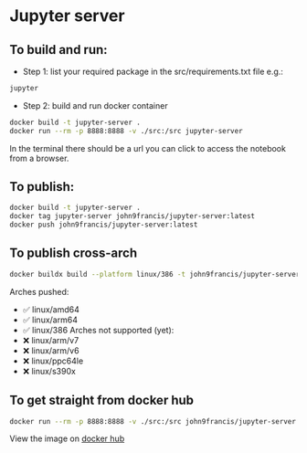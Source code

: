 # Jupyter server

## To build and run:
- Step 1: list your required package in the src/requirements.txt file e.g.:
```txt
jupyter
```
- Step 2: build and run docker container
```sh
docker build -t jupyter-server .
docker run --rm -p 8888:8888 -v ./src:/src jupyter-server
```
In the terminal there should be a url you can click to access the notebook from a browser.

## To publish:
```sh
docker build -t jupyter-server .
docker tag jupyter-server john9francis/jupyter-server:latest
docker push john9francis/jupyter-server:latest
```

## To publish cross-arch
```sh
docker buildx build --platform linux/386 -t john9francis/jupyter-server:latest --push .
```
Arches pushed:
- ✅ linux/amd64
- ✅ linux/arm64
- ✅ linux/386
Arches not supported (yet):
- ❌ linux/arm/v7
- ❌ linux/arm/v6
- ❌ linux/ppc64le
- ❌ linux/s390x


## To get straight from docker hub
```sh
docker run --rm -p 8888:8888 -v ./src:/src john9francis/jupyter-server:latest
```

View the image on [docker hub](https://hub.docker.com/r/john9francis/jupyter-server)